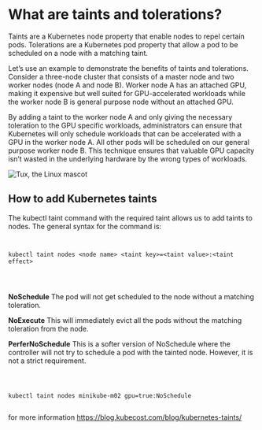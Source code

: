 # What are taints and tolerations?

Taints are a Kubernetes node property that enable nodes to repel certain pods. Tolerations are a Kubernetes pod property that allow a pod to be scheduled on a node with a matching taint.

Let’s use an example to demonstrate the benefits of taints and tolerations. Consider a three-node cluster that consists of a master node and two worker nodes (node A and node B). Worker node A has an attached GPU, making it expensive but well suited for GPU-accelerated workloads while the worker node B is general purpose node without an attached GPU.

By adding a taint to the worker node A and only giving the necessary toleration to the GPU specific workloads, administrators can ensure that Kubernetes will only schedule workloads that can be accelerated with a GPU in the worker node A. All other pods will be scheduled on our general purpose worker node B. This technique ensures that valuable GPU capacity isn’t wasted in the underlying hardware by the wrong types of workloads.

![Tux, the Linux mascot](https://blog.kubecost.com/assets/images/kubernetes-taints/image_0.png)

## How to add Kubernetes taints

The kubectl taint command with the required taint allows us to add taints to nodes. The general syntax for the command is:

```


kubectl taint nodes <node name> <taint key>=<taint value>:<taint effect>




```

**NoSchedule** The pod will not get scheduled to the node without a matching toleration.

**NoExecute** This will immediately evict all the pods without the matching toleration from the node.

**PerferNoSchedule** This is a softer version of NoSchedule where the controller will not try to schedule a pod with the tainted node. However, it is not a strict requirement.

```



kubectl taint nodes minikube-m02 gpu=true:NoSchedule


```

for more information https://blog.kubecost.com/blog/kubernetes-taints/
